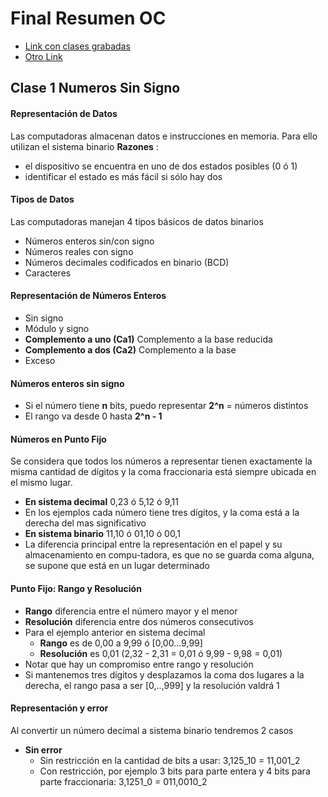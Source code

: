 # Final Resumen OC



- [Link con clases grabadas](https://drive.google.com/drive/u/0/folders/1HSUB4U7XXDajAACpsZ5qg9X5byNvKdjM)
- [Otro Link](https://drive.google.com/drive/folders/1XfdjYGdLKIebInigC2scgMS0-NRRx6fP)

## Clase 1 Numeros Sin Signo

#### Representación de Datos

Las computadoras almacenan datos e instrucciones en memoria.
Para ello utilizan el sistema binario
**Razones** : 
- el dispositivo se encuentra en uno de dos estados posibles (0 ó 1) 
- identificar el estado es más fácil si sólo hay dos 

#### Tipos de Datos

Las computadoras manejan 4 tipos básicos de datos binarios

- Números enteros sin/con signo
- Números reales con signo
- Números decimales codificados en binario (BCD)
- Caracteres

#### Representación de Números Enteros
- Sin signo
- Módulo y signo
- **Complemento a uno (Ca1)** Complemento a la base reducida
- **Complemento a dos (Ca2)** Complemento a la base
- Exceso

#### Números enteros sin signo

- Si el número tiene **n** bits, puedo representar **2^n** = números distintos
- El rango va desde 0 hasta **2^n - 1**

#### Números en Punto Fijo

Se considera que todos los números a representar tienen exactamente la misma cantidad de dígitos y la coma fraccionaria está siempre ubicada en el mismo lugar.

- **En sistema decimal** 0,23 ó 5,12 ó 9,11
- En los ejemplos cada número tiene tres dígitos, y la coma está a la derecha del mas significativo
- **En sistema binario** 11,10 ó 01,10 ó 00,1
- La diferencia principal entre la representación en el papel y su almacenamiento en compu-tadora, es que no se guarda coma alguna, se supone que está en un lugar determinado

#### Punto Fijo: Rango y Resolución

- **Rango** diferencia entre el número mayor y el menor
- **Resolución** diferencia entre dos números consecutivos
- Para el ejemplo anterior en sistema decimal
  - **Rango** es de 0,00 a 9,99 ó [0,00...9,99]
  - **Resolución** es 0,01 (2,32 - 2,31 = 0,01  ó   9,99 - 9,98 = 0,01)
- Notar que hay un compromiso entre rango y resolución
- Si mantenemos tres dígitos y desplazamos la coma dos lugares a la derecha, el rango pasa a ser [0,..,999] y la resolución valdrá 1

#### Representación y error
Al convertir un número decimal a sistema binario tendremos 2 casos
- **Sin error**
  - Sin restricción en la cantidad de bits a usar: 3,125_10 = 11,001_2
  - Con restricción, por ejemplo 3 bits para parte entera y 4 bits para parte fraccionaria: 3,1251_0 = 011,0010_2

